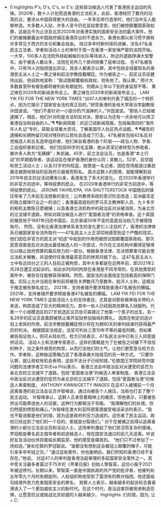































+ 0 highlights P's, D's, C's, or E's: 
这些政治候选人代表了香港民主运动的先锋。2020年，数十人计划竞选香港的立法机关，此前，香港经历了数月的动荡抗议，要求从中国获得更大的自由。 一年多后举行选举时，他们当中无人能够参选。大多数人入狱，许多人至今仍在监狱里受苦，他们被控颠覆国家政权罪，这是迄今为止涉及北京2020年对香港实施的国家安全法的最大案件。他们的被捕暴露出中国政府镇压香港异议的不遗余力，香港长期以来习惯于拥有许多常见于西方的言论和集会自由。 经过多年时断时续的进展，涉及47名亲民主立法者、学者和活动人士的审判于周一在香港一家安保严密的法院开始。一大早，100多人在法院外排起蜿蜒的长队等待进入，附近的道路停满大型警车。由于被告人数众多，法院在另外几个房间转播了庭审过程。 在47名被告中，只有16人对指控提出异议，其余人都表示认罪，其中包括全球最知名的香港民主派人士之一黄之锋和前法学教授戴耀廷。作为被告之一，前区议员伍健伟出庭，他讽刺地宣称：“我试图颠覆极权政权，但失败了。我认罪。” 预计大多数甚至所有被告都将被判处有期徒刑，刑期从三年以下到终身监禁不等。 黄之锋在2020年的新闻发布会上。 黄之锋在2020年的新闻发布会上。 LAM YIK FEI FOR THE NEW YORK TIMES “对47人的审判代表了镇压的一个转折点，因为它揭示了国家安全法的真正目的，”研究香港的圣母大学政治学副教授许田波说。 “他们不是针对一小部分扔汽油弹的人，”许田波说。“那些人已经被逮捕了。相反，他们针对的是合法的反对派，那些认为还有一点余地可以捍卫香港自治和自由的人。”¶ ¶新闻简报：欢迎订阅新闻简报，包括每周四的“海外华人札记”专栏，获取全球重大资讯，了解美国华人社区热点话题。¶ ¶被告的逮捕和长期拘留已经对残存的公民社会造成了打击。47名被告包括42名反对党候选人和五名选举组织者，他们来自香港的各个阶层——政治人物、学者、工会组织者和记者。 他们包括66岁的毛孟静，她从资深记者转型为参政者，被许多人称为“毛姨姨”；朱凯廸，45岁，前立法会议员，也是香港“本土行动”的早期倡导者，该运动旨在维护香港的身份认同；吴敏儿，52岁，前空姐和劳工活动人士；以及32岁的何桂蓝，她曾是一名记者，因在现场报道过暴民袭击被困地铁站的反政府示威者而知名。 盘点这群人的困境，就能理解到自2019年民主抗议活动爆发以来，香港发生了多大的变化。 在2020年香港举行的非官方初选中，等待投票的民众。 在2020年香港举行的非官方初选中，等待投票的民众。 JEROME FAVRE/EPA, VIA SHUTTERSTOCK 中国随后的镇压带来了几年前无法想象的变化：公共教育系统的意识形态改造；亚洲最坚定的独立媒体行业之一的消亡；香港最高级别的罗马天主教神职人员、九十多岁的枢机主教陈日君被捕；以及香港立法机构中的政治反对派被消除，为亲北京的立法铺平道路，例如对政治候选人进行“爱国者治港”的资格审查。这个英国前殖民地于1997年归还中国后，北京承诺50年不变的高度自治权几乎被侵蚀殆尽。 然而，没有比香港法律体系发生的变化更引人注目的了，香港的法律体系已被国家安全法所取代——47名民主人士正深切地感受到这个严酷的现实。 他们因在非官方的民主派“初选”中起到的作用而被控试图颠覆国家政权。那次民意调查是反对派选出最佳候选人的一次尝试，作为在立法机构中赢得足够席位以阻止政府预算的最后努力的一部分。根据香港法律，否决预算案可能会使立法机关解散，并迫使时任香港最高官员的林郑月娥下台。 这47名民主派人士中有近四分之三的人目前正被拘禁，其中大多都是在近两年前，即2021年2月28日遭正式起诉的。如此长时间的拘禁在香港是不同寻常的，在其他类型的案件中，被告往往能够获得保释。然而，国安法的全面规定包括极高的保释门槛，实际上允许当局在审判前将被告关押数月乃至数年。批评人士称，这相当于推定被告罪名成立。 2021年，支持者铺开要求释放香港47名被告的横幅。 2021年，支持者铺开要求释放香港47名被告的横幅。 LAM YIK FEI FOR THE NEW YORK TIMES 这些活动人士的支持者说，尤其是对那些被单独关押的人来说，拘禁造成了巨大的精神压力。其中一些人已经因其他罪名入狱服刑。代表一个小规模选区的27岁民选区议员张可森错过了他第一个孩子的出生。另一名29岁的区议员袁嘉蔚被禁止离开监狱参加祖母的葬礼。 因其在制定初选计划上发挥的作用，前法学教授戴耀廷预计将在为期90天的审判结束时获得最严厉的判决。 根据国安法规定，法官可判处三至10年不等的最低刑期，但如果被告指证他人，则可从轻处罚。检方已经表示，47名民主派中已有三人同意提供证词。 活动人士和法律专家表示，这样的策略是为了在被告之间播下不信任的种子，加之条件艰苦的拘禁，从而打击他们的士气，让他们更愿意与检方合作。学者称，这种胁迫策略凸显了香港承袭大陆规范的另一种方式。 “只要你认罪，就让政权有机会表明，这些不法分子已经知错，”伦敦国王学院研究中国问题的法律学者艾华(Eva Pils)表示。 香港立法会中政治反对派遭受的惩罚为亲北京的立法铺平了道路，包括“爱国者治港”的候选人审查制度。 香港立法会中政治反对派遭受的惩罚为亲北京的立法铺平了道路，包括“爱国者治港”的候选人审查制度。 ANTHONY KWAN/GETTY IMAGES 在这47人被捕前一个月逃离香港的前立法会议员许智峰说，通过向被告个人施压，当局也打击了整个民主运动。 许智峰承认，这群人正承受着精神上的痛苦，但他表示，只要被告供出可能牵连他人的证据，这种行为都相当于背叛。 “我理解他们的处境，但仍然感到愤怒和痛心，”许智峰在澳大利亚阿德莱德接受电话采访时表示。“我也不能说都是他们的错，因为这是政府的压力造成的。这伤害了民主运动。政权已经达到了他们的一个目的，那就是分裂我们。” 对于在被捕之前得以逃离香港的小部分立法会议员和活动人士，这场审判激起了他们苦涩而复杂的情绪。 罗冠聪是著名民主倡导者和初选候选人，他在国安法通过的前几天逃离。听说好友及活动伙伴将面临长期监禁，他的感受是痛苦的。 “他们只不过参加了一场初选，”身处伦敦的罗冠聪说。“谁都没有想到这会被冠上颠覆的帽子，可能引来多年牢狱之灾。” “通过这些案件，你也能明白，我们所知的香港已经不复存在，”他说。 对这47人的审判是香港法庭审理的多起国家安全案件之一。其中受关注最多者莫过于75岁的《苹果日报》创始人黎智英，这份小报于2021年被迫停刊。长期以来，黎智英一直是中国执政的共产党的批评者，他被判处五年零九个月的有期徒刑，人权组织称他受到了莫须有的欺诈指控。他还面临勾结境外势力危害国家安全的罪名。 观察人士表示，越来越多的起诉标志着香港进入了一个更加威权主义的新时代。在这个时代，政治迫害将被用来制造恐惧，让愿意抗议或挑战北京权威的人越来越少。
Highlights: 
们的错，因为, 让
[]() + C: 
